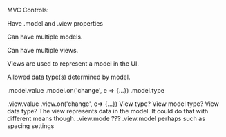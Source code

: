 MVC Controls:



Have .model and .view properties

Can have multiple models.

Can have multiple views.

Views are used to represent a model in the UI.

Allowed data type(s) determined by model.

.model.value
.model.on('change', e => {...})
.model.type

.view.value
.view.on('change', e=> {...})
View type? View model type? View data type?
The view represents data in the model.
It could do that with different means though.
.view.mode ???
.view.model perhaps
  such as spacing settings
